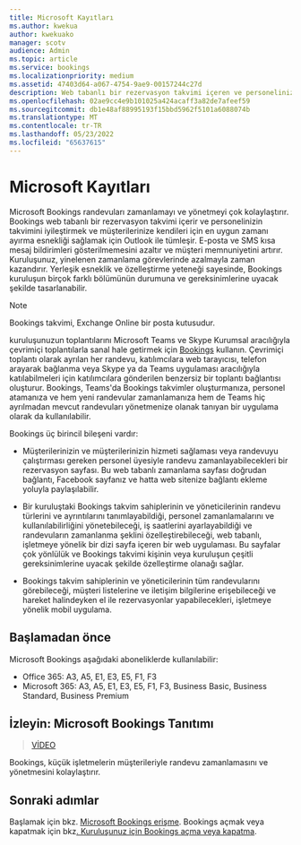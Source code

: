 ```yaml
---
title: Microsoft Kayıtları
ms.author: kwekua
author: kwekuako
manager: scotv
audience: Admin
ms.topic: article
ms.service: bookings
ms.localizationpriority: medium
ms.assetid: 47403d64-a067-4754-9ae9-00157244c27d
description: Web tabanlı bir rezervasyon takvimi içeren ve personelinizin takvimini iyileştirmek ve müşterilerinize randevu rezervasyonu için esneklik sağlamak için Outlook ile tümleşen Microsoft Bookings uygulamasına genel bakış.
ms.openlocfilehash: 02ae9cc4e9b101025a424acaff3a82de7afeef59
ms.sourcegitcommit: db1e48af88995193f15bbd5962f5101a6088074b
ms.translationtype: MT
ms.contentlocale: tr-TR
ms.lasthandoff: 05/23/2022
ms.locfileid: "65637615"
---
```

# <a name="microsoft-bookings"></a>Microsoft Kayıtları

Microsoft Bookings randevuları zamanlamayı ve yönetmeyi çok kolaylaştırır. Bookings web tabanlı bir rezervasyon takvimi içerir ve personelinizin takvimini iyileştirmek ve müşterilerinize kendileri için en uygun zamanı ayırma esnekliği sağlamak için Outlook ile tümleşir. E-posta ve SMS kısa mesaj bildirimleri gösterilmemesini azaltır ve müşteri memnuniyetini artırır. Kuruluşunuz, yinelenen zamanlama görevlerinde azalmayla zaman kazandırır. Yerleşik esneklik ve özelleştirme yeteneği sayesinde, Bookings kuruluşun birçok farklı bölümünün durumuna ve gereksinimlerine uyacak şekilde tasarlanabilir.

> [!NOTE]
> Bookings takvimi, Exchange Online bir posta kutusudur.

kuruluşunuzun toplantılarını Microsoft Teams ve Skype Kurumsal aracılığıyla çevrimiçi toplantılarla sanal hale getirmek için [Bookings](https://support.microsoft.com/office/overview-of-the-bookings-app-in-teams-7b8569e1-0c8a-444e-b712-d9968b05110b) kullanın. Çevrimiçi toplantı olarak ayrılan her randevu, katılımcılara web tarayıcısı, telefon arayarak bağlanma veya Skype ya da Teams uygulaması aracılığıyla katılabilmeleri için katılımcılara gönderilen benzersiz bir toplantı bağlantısı oluşturur. Bookings, Teams'da Bookings takvimler oluşturmanıza, personel atamanıza ve hem yeni randevular zamanlamanıza hem de Teams hiç ayrılmadan mevcut randevuları yönetmenize olanak tanıyan bir uygulama olarak da kullanılabilir.

Bookings üç birincil bileşeni vardır:

- Müşterilerinizin ve müşterilerinizin hizmeti sağlaması veya randevuyu çalıştırması gereken personel üyesiyle randevu zamanlayabilecekleri bir rezervasyon sayfası. Bu web tabanlı zamanlama sayfası doğrudan bağlantı, Facebook sayfanız ve hatta web sitenize bağlantı ekleme yoluyla paylaşılabilir.

- Bir kuruluştaki Bookings takvim sahiplerinin ve yöneticilerinin randevu türlerini ve ayrıntılarını tanımlayabildiği, personel zamanlamalarını ve kullanılabilirliğini yönetebileceği, iş saatlerini ayarlayabildiği ve randevuların zamanlanma şeklini özelleştirebileceği, web tabanlı, işletmeye yönelik bir dizi sayfa içeren bir web uygulaması. Bu sayfalar çok yönlülük ve Bookings takvimi kişinin veya kuruluşun çeşitli gereksinimlerine uyacak şekilde özelleştirme olanağı sağlar.

- Bookings takvim sahiplerinin ve yöneticilerinin tüm randevularını görebileceği, müşteri listelerine ve iletişim bilgilerine erişebileceği ve hareket halindeyken el ile rezervasyonlar yapabilecekleri, işletmeye yönelik mobil uygulama.

## <a name="before-you-begin"></a>Başlamadan önce

Microsoft Bookings aşağıdaki aboneliklerde kullanılabilir:

- Office 365: A3, A5, E1, E3, E5, F1, F3
- Microsoft 365: A3, A5, E1, E3, E5, F1, F3, Business Basic, Business Standard, Business Premium

## <a name="watch-introducing-microsoft-bookings"></a>İzleyin: Microsoft Bookings Tanıtımı

> [VİDEO](https://www.youtube.com/watch?v=G2HOsM767Sw)

Bookings, küçük işletmelerin müşterileriyle randevu zamanlamasını ve yönetmesini kolaylaştırır.

## <a name="next-steps"></a>Sonraki adımlar

Başlamak için bkz. [Microsoft Bookings erişme](get-access.md). Bookings açmak veya kapatmak için bkz[. Kuruluşunuz için Bookings açma veya kapatma](turn-bookings-on-or-off.md).
